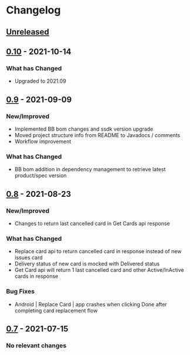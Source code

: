 # Changelog

## [Unreleased]

## [0.10] - 2021-10-14

### What has Changed

-   Upgraded to 2021.09

## [0.9] - 2021-09-09

### New/Improved

-   Implemented BB bom changes and ssdk version upgrade
-   Moved project structure info from README to Javadocs / comments
-   Workflow improvement

### What has Changed

-   BB bom addition in dependency management to retrieve latest product/spec version

[Unreleased]: https://github.com/baas-devops-reference/cards-presentation-service/compare/0.10...HEAD

[0.10]: https://github.com/baas-devops-reference/cards-presentation-service/compare/0.9...0.10

[0.9]: https://github.com/baas-devops-reference/cards-presentation-service/compare/5154031768bc4e9b0337569b0079a4265f81480e...0.9

## [0.8] - 2021-08-23

### New/Improved

-   Changes to return last cancelled card in Get Cards api response

### What has Changed

-   Replace card api to return cancelled card in response instead of new issues card 
-   Delivery status of new card is mocked with Delivered status
-   Get Card api will return 1 last cancelled card and other Active/InActive cards in response

### Bug Fixes

-   Android | Replace Card | app crashes when clicking Done after completing card replacement flow

[Unreleased]: https://github.com/baas-devops-reference/cards-presentation-service/compare/0.8...HEAD

[0.8]: https://github.com/baas-devops-reference/cards-presentation-service/compare/29ceaaeebac907ccedf70b5d6fbd2f25d221a4ba...0.8

## [0.7] - 2021-07-15

### No relevant changes

[Unreleased]: https://github.com/baas-devops-reference/cards-presentation-service/compare/0.7...HEAD

[0.7]: https://github.com/baas-devops-reference/cards-presentation-service/compare/4789badcc3c2d5f32bcdf0d3a3f9ed4e00ab8f55...0.7
